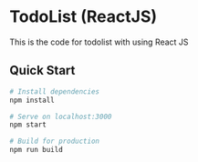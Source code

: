 # TodoList (ReactJS)

This is the code for todolist with using React JS

## Quick Start

```bash
# Install dependencies
npm install

# Serve on localhost:3000
npm start

# Build for production
npm run build
```